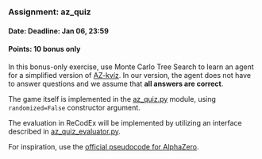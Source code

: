 ### Assignment: az_quiz
#### Date: Deadline: Jan 06, 23:59
#### Points: **10** bonus only

In this bonus-only exercise, use Monte Carlo Tree Search to learn
an agent for a simplified version of [AZ-kvíz](https://cs.wikipedia.org/wiki/AZ-kv%C3%ADz).
In our version, the agent does not have to answer questions and we assume
that **all answers are correct**.

The game itself is implemented in the
[az_quiz.py](https://github.com/ufal/npfl122/tree/master/labs/10/az_quiz.py)
module, using `randomized=False` constructor argument.

The evaluation in ReCodEx will be implemented by utilizing an interface
described in
[az_quiz_evaluator.py](https://github.com/ufal/npfl122/tree/master/labs/10/az_quiz_evaluator.py).

For inspiration, use the [official pseudocode for AlphaZero](http://science.sciencemag.org/highwire/filestream/719481/field_highwire_adjunct_files/1/aar6404_DataS1.zip).
